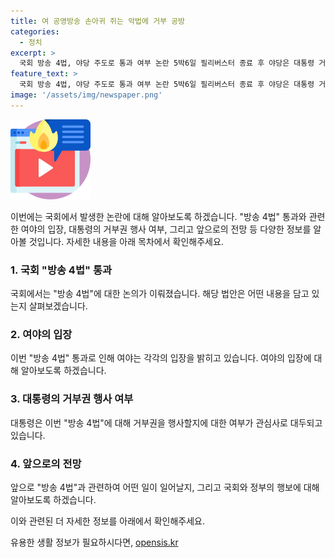 ```yaml
---
title: 여 공영방송 손아귀 쥐는 악법에 거부 공방
categories:
  - 정치
excerpt: >
  국회 방송 4법, 야당 주도로 통과 여부 논란 5박6일 필리버스터 종료 후 야당은 대통령 거부권 행사 요구, 여당은 타협 촉구. 국민의힘은 재의요구 건의하며 방송 장악 비판, 야당은 독재 주장. 야당 필리버스터 예정, 대화 요청 등 논란 재부상. 방송 4법은 공영방송 이사 수 증가 등을 담고 있어 여론 분화 상태. 대통령실은 합의 필요 시사. 
feature_text: >
  국회 방송 4법, 야당 주도로 통과 여부 논란 5박6일 필리버스터 종료 후 야당은 대통령 거부권 행사 요구, 여당은 타협 촉구. 국민의힘은 재의요구 건의하며 방송 장악 비판, 야당은 독재 주장. 야당 필리버스터 예정, 대화 요청 등 논란 재부상. 방송 4법은 공영방송 이사 수 증가 등을 담고 있어 여론 분화 상태. 대통령실은 합의 필요 시사. 
image: '/assets/img/newspaper.png'
---
```


<p><img src="/assets/img/news.png" alt="rentncar 속보" /></p>

<p>이번에는 국회에서 발생한 논란에 대해 알아보도록 하겠습니다. "방송 4법" 통과와 관련한 여야의 입장, 대통령의 거부권 행사 여부, 그리고 앞으로의 전망 등 다양한 정보를 알아볼 것입니다. 자세한 내용을 아래 목차에서 확인해주세요.</p>

<h3>1. 국회 "방송 4법" 통과</h3>

<p>국회에서는 "방송 4법"에 대한 논의가 이뤄졌습니다. 해당 법안은 어떤 내용을 담고 있는지 살펴보겠습니다.</p>

<h3>2. 여야의 입장</h3>

<p>이번 "방송 4법" 통과로 인해 여야는 각각의 입장을 밝히고 있습니다. 여야의 입장에 대해 알아보도록 하겠습니다.</p>

<h3>3. 대통령의 거부권 행사 여부</h3>

<p>대통령은 이번 "방송 4법"에 대해 거부권을 행사할지에 대한 여부가 관심사로 대두되고 있습니다.</p>

<h3>4. 앞으로의 전망</h3>

<p>앞으로 "방송 4법"과 관련하여 어떤 일이 일어날지, 그리고 국회와 정부의 행보에 대해 알아보도록 하겠습니다.</p>

<p>이와 관련된 더 자세한 정보를 아래에서 확인해주세요.</p>
유용한 생활 정보가 필요하시다면, <a href="https://opensis.kr" rel="dofollow">opensis.kr</a>


